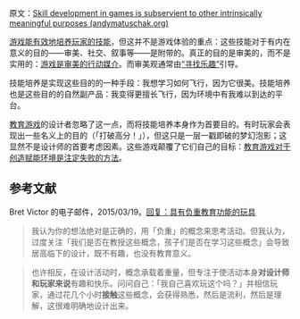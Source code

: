 原文：[Skill development in games is subservient to other intrinsically meaningful purposes (andymatuschak.org)](https://notes.andymatuschak.org/zeb2g4GbLPhXGKZavqQ7v7iuqe5B8jGhnFKw)

[游戏能有效地培养玩家的技能](https://notes.andymatuschak.org/z2J6v5xtfJaeW5KFF6fNwkHxLWQonxuUA5ndg)，但这并不是游戏体验的重点：这些技能对于有内在意义的目的——审美、社交、叙事等——是附带的。真正的目的是审美的，而不是实用的：[游戏是审美的行动媒介](https://notes.andymatuschak.org/z5LACRpfDs6pfGiJV5RjixDj6cMsPQoQrSj3s)。而审美观通常由[“寻找乐趣”](https://notes.andymatuschak.org/z2BH7jhTMRmmjM5UHyVUShW4ZtTSzxaV7oubs)引导。

技能培养是实现这些目的的一种手段：我想学习如何飞行，因为它很美。技能培养也是这些目的的自然副产品：我变得更擅长飞行，因为环境中有我难以到达的平台。

[教育游戏](https://notes.andymatuschak.org/z5YBATDEy9pSqzTgNhH6MhGqgkG8mAF7QTLK5)的设计者忽略了这一点，而将技能培养本身作为首要目的。有时玩家会表现出一些名义上的目的（「打破高分！」），但这只是一层一戳即破的梦幻泡影；这显然不是设计师的首要考虑因素。这些游戏颠覆了它们自己的目标：[教育游戏对于创造赋能环境是注定失败的方法](https://notes.andymatuschak.org/z7wPt3dxX5hp6LK3PLUBTJXxk7kAhMuh8UDck)。

## 参考文献

Bret Victor 的电子邮件，2015/03/19。[回复：具有负重教育功能的玩具](javascript:void(0))

> 我认为你的想法绝对是正确的，用「负重」的概念来思考活动。但我认为，过度关注「我们是否在教授这些概念，孩子们是否在学习这些概念」会导致居高临下的设计，既不有趣，也没有教育意义。

>

> 也许相反，在设计活动时，概念承载着重量，但专注于使活动本身**对设计师和玩家来说**有趣和快乐。问问自己：「我自己喜欢玩这个吗？」并相信玩家，通过花几个小时**接触**这些概念，会获得熟悉，然后是流利，然后是理解，这很难明确地设计出来。